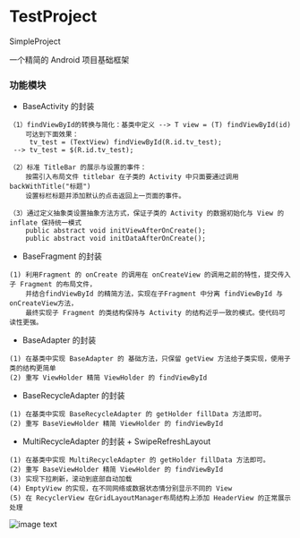 # TestProject
SimpleProject

一个精简的 Android 项目基础框架 
### 功能模块
- BaseActivity 的封装
```
（1）findViewById的转换与简化：基类中定义 --> T view = (T) findViewById(id)
    可达到下面效果：
     tv_test = (TextView) findViewById(R.id.tv_test);
 --> tv_test = $(R.id.tv_test);
```
```
（2）标准 TitleBar 的展示与设置的事件：
    按需引入布局文件 titlebar 在子类的 Activity 中只面要通过调用 backWithTitle("标题") 
    设置标栏标题并添加默认的点击返回上一页面的事件。
```
```
（3）通过定义抽象类设置抽象方法方式，保证子类的 Activity 的数据初始化与 View 的 inflate 保持统一模式 
    public abstract void initViewAfterOnCreate();
    public abstract void initDataAfterOnCreate();
```
- BaseFragment 的封装
```
(1) 利用Fragment 的 onCreate 的调用在 onCreateView 的调用之前的特性，提交传入子 Fragment 的布局文件，
    并结合findViewById 的精简方法，实现在子Fragment 中分离 findViewById 与 onCreateView方法，
    最终实现子 Fragment 的类结构保持与 Activity 的结构近乎一致的模式。使代码可读性更强。
```
- BaseAdapter 的封装
```
(1) 在基类中实现 BaseAdapter 的 基础方法，只保留 getView 方法给子类实现，使用子类的结构更简单
(2) 重写 ViewHolder 精简 ViewHolder 的 findViewById
```
- BaseRecycleAdapter 的封装
```
(1) 在基类中实现 BaseRecycleAdapter 的 getHolder fillData 方法即可。
(2) 重写 BaseViewHolder 精简 ViewHolder 的 findViewById
```
- MultiRecycleAdapter 的封装 + SwipeRefreshLayout
```
(1) 在基类中实现 MultiRecycleAdapter 的 getHolder fillData 方法即可。
(2) 重写 BaseViewHolder 精简 ViewHolder 的 findViewById
(3) 实现下拉刷新，滚动到底部自动加载
(4) EmptyView 的实现，在不同网络或数据状态情分别显示不同的 View
(5) 在 RecyclerView 在GridLayoutManager布局结构上添加 HeaderView 的正常展示处理
```
![image text](https://github.com/chende008/TestProject/tree/master/app/images/small.gif)
